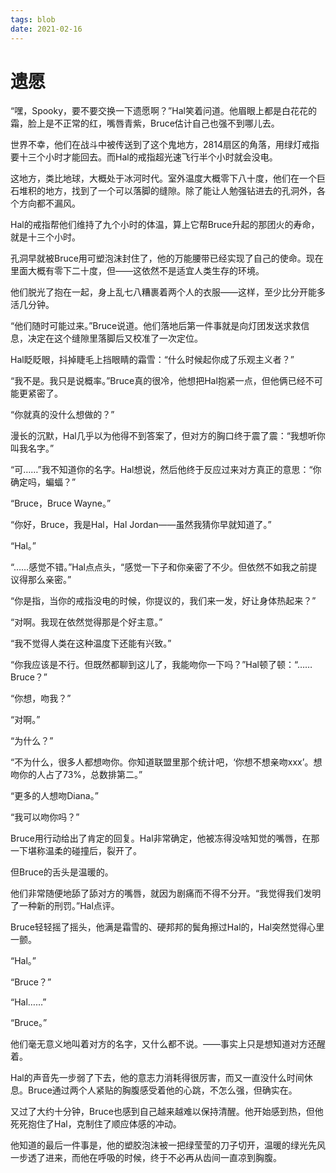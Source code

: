 ```yaml
---
tags: blob
date: 2021-02-16
---
```


# 遗愿

“嘿，Spooky，要不要交换一下遗愿啊？”Hal笑着问道。他眉眼上都是白花花的霜，脸上是不正常的红，嘴唇青紫，Bruce估计自己也强不到哪儿去。

世界不幸，他们在战斗中被传送到了这个鬼地方，2814扇区的角落，用绿灯戒指要十三个小时才能回去。而Hal的戒指超光速飞行半个小时就会没电。

这地方，类比地球，大概处于冰河时代。室外温度大概零下八十度，他们在一个巨石堆积的地方，找到了一个可以落脚的缝隙。除了能让人勉强钻进去的孔洞外，各个方向都不漏风。

Hal的戒指帮他们维持了九个小时的体温，算上它帮Bruce升起的那团火的寿命，就是十三个小时。

孔洞早就被Bruce用可塑泡沫封住了，他的万能腰带已经实现了自己的使命。现在里面大概有零下二十度，但——这依然不是适宜人类生存的环境。

他们脱光了抱在一起，身上乱七八糟裹着两个人的衣服——这样，至少比分开能多活几分钟。

“他们随时可能过来。”Bruce说道。他们落地后第一件事就是向灯团发送求救信息，决定在这个缝隙里落脚后又校准了一次定位。

Hal眨眨眼，抖掉睫毛上挡眼睛的霜雪：“什么时候起你成了乐观主义者？”

“我不是。我只是说概率。”Bruce真的很冷，他想把Hal抱紧一点，但他俩已经不可能更紧密了。

“你就真的没什么想做的？”

漫长的沉默，Hal几乎以为他得不到答案了，但对方的胸口终于震了震：“我想听你叫我名字。”

“可……”我不知道你的名字。Hal想说，然后他终于反应过来对方真正的意思：“你确定吗，蝙蝠？”

“Bruce，Bruce Wayne。”

“你好，Bruce，我是Hal，Hal Jordan——虽然我猜你早就知道了。”

“Hal。”

“……感觉不错。”Hal点点头，“感觉一下子和你亲密了不少。但依然不如我之前提议得那么亲密。”

“你是指，当你的戒指没电的时候，你提议的，我们来一发，好让身体热起来？”

“对啊。我现在依然觉得那是个好主意。”

“我不觉得人类在这种温度下还能有兴致。”

“你我应该是不行。但既然都聊到这儿了，我能吻你一下吗？”Hal顿了顿：“……Bruce？”

“你想，吻我？”

“对啊。”

“为什么？”

“不为什么，很多人都想吻你。你知道联盟里那个统计吧，‘你想不想亲吻xxx’。想吻你的人占了73%，总数排第二。”

“更多的人想吻Diana。”

“我可以吻你吗？”

Bruce用行动给出了肯定的回复。Hal非常确定，他被冻得没啥知觉的嘴唇，在那一下堪称温柔的碰撞后，裂开了。

但Bruce的舌头是温暖的。

他们非常随便地舔了舔对方的嘴唇，就因为剧痛而不得不分开。“我觉得我们发明了一种新的刑罚。”Hal点评。

Bruce轻轻摇了摇头，他满是霜雪的、硬邦邦的鬓角擦过Hal的，Hal突然觉得心里一颤。

“Hal。”

“Bruce？”

“Hal……”

“Bruce。”

他们毫无意义地叫着对方的名字，又什么都不说。——事实上只是想知道对方还醒着。

Hal的声音先一步弱了下去，他的意志力消耗得很厉害，而又一直没什么时间休息。Bruce通过两个人紧贴的胸腹感受着他的心跳，不怎么强，但确实在。

又过了大约十分钟，Bruce也感到自己越来越难以保持清醒。他开始感到热，但他死死抱住了Hal，克制住了顺应体感的冲动。

他知道的最后一件事是，他的塑胶泡沫被一把绿莹莹的刀子切开，温暖的绿光先风一步透了进来，而他在呼吸的时候，终于不必再从齿间一直凉到胸腹。
